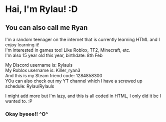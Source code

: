 <html>
<head>
</head>
<body>
  <h1> Hai, I'm Rylau! :D </h1>
  <h2> You can also call me Ryan </h2>
  <p> I'm a random teenager on the internet that is currently learning HTML and I enjoy learning it! <br/>
  I'm interested in games too! Like Roblox, TF2, Minecraft, etc. <br/>
  I'm also 15 year old this year, birthdate: 8th Feb </p>
  <p>My Discord username is: Rylauls <br/>
  My Roblox username is: Killer_ryan3 <br/>
  And this is my Steam friend code: 1284858300 <br/>
  YOu can also check out my YT channel which I have a screwed up schedule: Rylau/Rylauls</p>
  <p>I might add more but I'm lazy, and this is all coded in HTML, I only did it bc I wanted to. :P</p>
  <h3>Okay byeee!! ^O^</h3>
</body>
</html>
